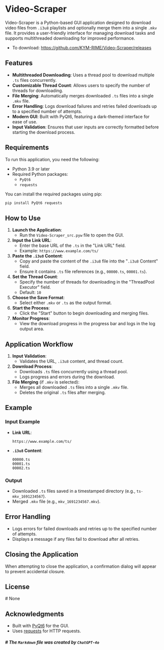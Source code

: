 # Video-Scraper

Video-Scraper is a Python-based GUI application designed to download video files from `.i3u8` playlists and optionally merge them into a single `.mkv` file. It provides a user-friendly interface for managing download tasks and supports multithreaded downloading for improved performance.

- To download: <https://github.com/KYM-RIME/Video-Scraper/releases>

## Features

- **Multithreaded Downloading**: Uses a thread pool to download multiple `.ts` files concurrently.
- **Customizable Thread Count**: Allows users to specify the number of threads for downloading.
- **File Merging**: Automatically merges downloaded `.ts` files into a single `.mkv` file.
- **Error Handling**: Logs download failures and retries failed downloads up to a specified number of attempts.
- **Modern GUI**: Built with PyQt6, featuring a dark-themed interface for ease of use.
- **Input Validation**: Ensures that user inputs are correctly formatted before starting the download process.

## Requirements

To run this application, you need the following:

- Python 3.9 or later
- Required Python packages:
  - `PyQt6`
  - `requests`

You can install the required packages using pip:

```bash
pip install PyQt6 requests
```

## How to Use

1. **Launch the Application**: 
    - Run the `Video-Scraper_src.pyw` file to open the GUI.
2. **Input the Link URL**:
   - Enter the base URL of the `.ts` in the "Link URL" field.
   - Example: `https://www.example.com/ts/`
3. **Paste the `.i3u8` Content**:
   - Copy and paste the content of the `.i3u8` file into the "`.i3u8` Content" field.
   - Ensure it contains `.ts` file references (e.g., `00000.ts`, `00001.ts`).
4. **Set the Thread Count**:
   - Specify the number of threads for downloading in the "ThreadPool Executor" field.
   - Default: `10`
5. **Choose the Save Format**:
   - Select either `.mkv` or `.ts` as the output format.
6. **Start the Process**:
   - Click the "Start" button to begin downloading and merging files.
7. **Monitor Progress**:
   - View the download progress in the progress bar and logs in the log output area.

## Application Workflow

1. **Input Validation**:
   - Validates the URL, `.i3u8` content, and thread count.
2. **Download Process**:
   - Downloads `.ts` files concurrently using a thread pool.
   - Logs progress and errors during the download.
3. **File Merging** (if `.mkv` is selected):
   - Merges all downloaded `.ts` files into a single `.mkv` file.
   - Deletes the original `.ts` files after merging.

## Example

### Input Example

- **Link URL**: 
  ```
  https://www.example.com/ts/
  ```
- **`.i3u8` Content**:
  ```
  00000.ts
  00001.ts
  00002.ts
  ```

### Output

- Downloaded `.ts` files saved in a timestamped directory (e.g., `ts-mkv_1691234567`).
- Merged `.mkv` file (e.g., `mkv_1691234567.mkv`).

## Error Handling

- Logs errors for failed downloads and retries up to the specified number of attempts.
- Displays a message if any files fail to download after all retries.

## Closing the Application

When attempting to close the application, a confirmation dialog will appear to prevent accidental closure.

## License

\# None

## Acknowledgments

- Built with [PyQt6](https://riverbankcomputing.com/software/pyqt/intro) for the GUI.
- Uses [requests](https://docs.python-requests.org/en/latest/) for HTTP requests.

##### \# The `Markdown` file was created by `ChatGPT-4o`
